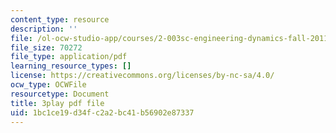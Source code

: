 ```yaml
---
content_type: resource
description: ''
file: /ol-ocw-studio-app/courses/2-003sc-engineering-dynamics-fall-2011/1bc1ce19d34fc2a2bc41b56902e87337_iMz0LiqjFmE.pdf
file_size: 70272
file_type: application/pdf
learning_resource_types: []
license: https://creativecommons.org/licenses/by-nc-sa/4.0/
ocw_type: OCWFile
resourcetype: Document
title: 3play pdf file
uid: 1bc1ce19-d34f-c2a2-bc41-b56902e87337
---
```

